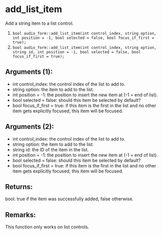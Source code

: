 # add_list_item
Add a string item to a list control.

1. `bool audio_form::add_list_item(int control_index, string option, int position = -1, bool selected = false, bool focus_if_first = true);`
2. `bool audio_form::add_list_item(int control_index, string option, string id, int position = -1, bool selected = false, bool focus_if_first = true);`

## Arguments (1):
* int control_index: the control index of the list to add to.
* string option: the item to add to the list.
* int position = -1: the position to insert the new item at (-1 = end of list).
* bool selected = false: should this item be selected by default?
* bool focus_if_first = true: if this item is the first in the list and no other item gets explicitly focused, this item will be focused.

## Arguments (2):
* int control_index: the control index of the list to add to.
* string option: the item to add to the list.
* string id: the ID of the item in the list.
* int position = -1: the position to insert the new item at (-1 = end of list).
* bool selected = false: should this item be selected by default?
* bool focus_if_first = true: if this item is the first in the list and no other item gets explicitly focused, this item will be focused.

## Returns:
bool: true if the item was successfully added, false otherwise.

## Remarks:
This function only works on list controls.
